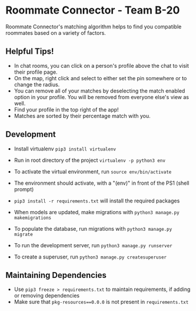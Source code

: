 # Roommate Connector - Team B-20 
Roommate Connector's matching algorithm helps to find you compatible roommates based on a variety of factors. 
## Helpful Tips! ##
- In chat rooms, you can click on a person's profile above the chat to visit their profile page.
- On the map, right click and select to either set the pin somewhere or to change the radius.
- You can remove all of your matches by deselecting the match enabled option in your profile. You will be removed from everyone else's view as well.
- Find your profile in the top right of the app!
- Matches are sorted by their percentage match with you.
## Development ##

* Install virtualenv
`pip3 install virtualenv`

* Run in root directory of the project
`virtualenv -p python3 env`

* To activate the virtual environment, run
`source env/bin/activate`

* The environment should activate, with a "(env)" in front of the PS1 (shell prompt)

* `pip3 install -r requirements.txt` will install the required packages

* When models are updated, make migrations with
`python3 manage.py makemigrations`

* To populate the database, run migrations with
`python3 manage.py migrate`

* To run the development server, run
`python3 manage.py runserver`

* To create a superuser, run
`python3 manage.py createsuperuser`

## Maintaining Dependencies ##
* Use `pip3 freeze > requirements.txt` to maintain requirements, if adding or removing dependencies
* Make sure that `pkg-resources==0.0.0` is not present in `requirements.txt`
